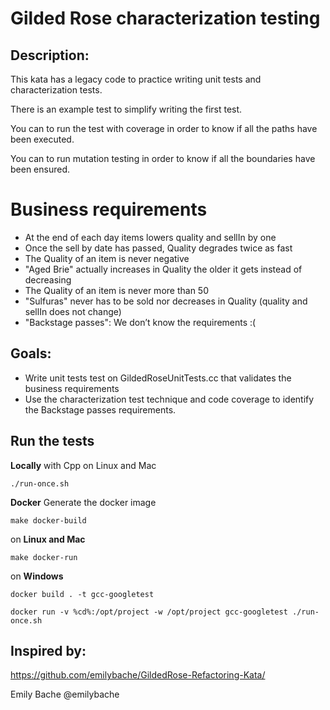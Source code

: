 # Gilded Rose characterization testing

## Description:
This kata has a legacy code to practice writing unit tests and characterization tests.

There is an example test to simplify writing the first test.

You can to run the test with coverage in order to know if all the paths have been executed.

You can to run mutation testing in order to know if all the boundaries have been ensured.

# Business requirements
- At the end of each day items lowers quality and sellIn by one
- Once the sell by date has passed, Quality degrades twice as fast
- The Quality of an item is never negative
- "Aged Brie" actually increases in Quality the older it gets instead of decreasing
- The Quality of an item is never more than 50
- "Sulfuras" never has to be sold nor decreases in Quality (quality and sellIn does not change)
- "Backstage passes": We don’t know the requirements :(


## Goals:
- Write unit tests test on GildedRoseUnitTests.cc that validates the business requirements
- Use the characterization test technique and code coverage to identify the Backstage passes requirements.

## Run the tests

**Locally** with Cpp on Linux and Mac

    ./run-once.sh

**Docker**
Generate the docker image

    make docker-build

on **Linux and Mac**

    make docker-run

on **Windows**

    docker build . -t gcc-googletest

    docker run -v %cd%:/opt/project -w /opt/project gcc-googletest ./run-once.sh
    
## Inspired by:
https://github.com/emilybache/GildedRose-Refactoring-Kata/

Emily Bache @emilybache